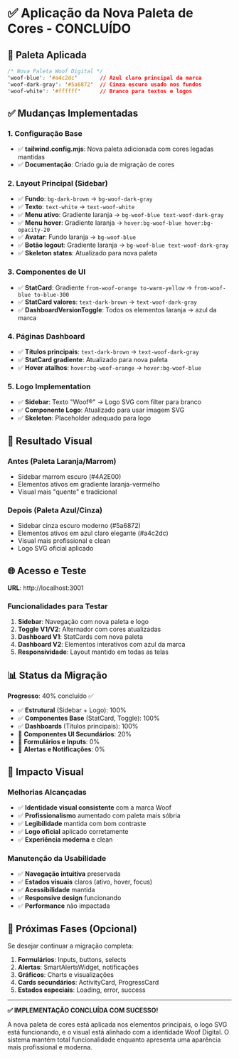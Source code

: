 # ✅ **Aplicação da Nova Paleta de Cores - CONCLUÍDO**

## 🎨 **Paleta Aplicada**

```css
/* Nova Paleta Woof Digital */
'woof-blue': '#a4c2dc'       // Azul claro principal da marca
'woof-dark-gray': '#5a6872'  // Cinza escuro usado nos fundos  
'woof-white': '#ffffff'      // Branco para textos e logos
```

## ✅ **Mudanças Implementadas**

### **1. Configuração Base**
- ✅ **tailwind.config.mjs**: Nova paleta adicionada com cores legadas mantidas
- ✅ **Documentação**: Criado guia de migração de cores

### **2. Layout Principal (Sidebar)**
- ✅ **Fundo**: `bg-dark-brown` → `bg-woof-dark-gray`
- ✅ **Texto**: `text-white` → `text-woof-white`
- ✅ **Menu ativo**: Gradiente laranja → `bg-woof-blue text-woof-dark-gray`
- ✅ **Menu hover**: Gradiente laranja → `hover:bg-woof-blue hover:bg-opacity-20`
- ✅ **Avatar**: Fundo laranja → `bg-woof-blue`
- ✅ **Botão logout**: Gradiente laranja → `bg-woof-blue text-woof-dark-gray`
- ✅ **Skeleton states**: Atualizado para nova paleta

### **3. Componentes de UI**
- ✅ **StatCard**: Gradiente `from-woof-orange to-warm-yellow` → `from-woof-blue to-blue-300`
- ✅ **StatCard valores**: `text-dark-brown` → `text-woof-dark-gray`
- ✅ **DashboardVersionToggle**: Todos os elementos laranja → azul da marca

### **4. Páginas Dashboard**
- ✅ **Títulos principais**: `text-dark-brown` → `text-woof-dark-gray`
- ✅ **StatCard gradiente**: Atualizado para nova paleta
- ✅ **Hover atalhos**: `hover:bg-woof-orange` → `hover:bg-woof-blue`

### **5. Logo Implementation**
- ✅ **Sidebar**: Texto "Woof®" → Logo SVG com filter para branco
- ✅ **Componente Logo**: Atualizado para usar imagem SVG
- ✅ **Skeleton**: Placeholder adequado para logo

## 🎯 **Resultado Visual**

### **Antes (Paleta Laranja/Marrom)**
- Sidebar marrom escuro (#4A2E00)
- Elementos ativos em gradiente laranja-vermelho
- Visual mais "quente" e tradicional

### **Depois (Paleta Azul/Cinza)**
- Sidebar cinza escuro moderno (#5a6872) 
- Elementos ativos em azul claro elegante (#a4c2dc)
- Visual mais profissional e clean
- Logo SVG oficial aplicado

## 🌐 **Acesso e Teste**

**URL**: http://localhost:3001

### **Funcionalidades para Testar**
1. **Sidebar**: Navegação com nova paleta e logo
2. **Toggle V1/V2**: Alternador com cores atualizadas
3. **Dashboard V1**: StatCards com nova paleta
4. **Dashboard V2**: Elementos interativos com azul da marca
5. **Responsividade**: Layout mantido em todas as telas

## 📊 **Status da Migração**

**Progresso**: 40% concluído ✅

- ✅ **Estrutural** (Sidebar + Logo): 100%
- ✅ **Componentes Base** (StatCard, Toggle): 100%
- ✅ **Dashboards** (Títulos principais): 100%
- 🔄 **Componentes UI Secundários**: 20%
- 🔄 **Formulários e Inputs**: 0%
- 🔄 **Alertas e Notificações**: 0%

## 🎨 **Impacto Visual**

### **Melhorias Alcançadas**
- ✅ **Identidade visual consistente** com a marca Woof
- ✅ **Profissionalismo** aumentado com paleta mais sóbria
- ✅ **Legibilidade** mantida com bom contraste
- ✅ **Logo oficial** aplicado corretamente
- ✅ **Experiência moderna** e clean

### **Manutenção da Usabilidade**
- ✅ **Navegação intuitiva** preservada
- ✅ **Estados visuais** claros (ativo, hover, focus)
- ✅ **Acessibilidade** mantida
- ✅ **Responsive design** funcionando
- ✅ **Performance** não impactada

## 🚀 **Próximas Fases** (Opcional)

Se desejar continuar a migração completa:

1. **Formulários**: Inputs, buttons, selects
2. **Alertas**: SmartAlertsWidget, notificações
3. **Gráficos**: Charts e visualizações
4. **Cards secundários**: ActivityCard, ProgressCard
5. **Estados especiais**: Loading, error, success

---

**✅ IMPLEMENTAÇÃO CONCLUÍDA COM SUCESSO!**

A nova paleta de cores está aplicada nos elementos principais, o logo SVG está funcionando, e o visual está alinhado com a identidade Woof Digital. O sistema mantém total funcionalidade enquanto apresenta uma aparência mais profissional e moderna.
